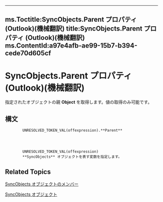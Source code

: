 

---
ms.Toctitle:SyncObjects.Parent プロパティ (Outlook)(機械翻訳)
title:SyncObjects.Parent プロパティ (Outlook)(機械翻訳)
ms.ContentId:a97e4afb-ae99-15b7-b394-cede70d605cf
---
# SyncObjects.Parent プロパティ (Outlook)(機械翻訳)




指定されたオブジェクトの親 **Object** を取得します。値の取得のみ可能です。

## 構文

            UNRESOLVED_TOKEN_VAL(offexpression).**Parent**




            UNRESOLVED_TOKEN_VAL(offexpression)
            **SyncObjects** オブジェクトを表す変数を指定します。



## Related Topics

[SyncObjects オブジェクトのメンバー](f8302d59-6a53-bd63-be46-6e7398038e09.md)

[SyncObjects オブジェクト](88e59f63-d834-b174-bbda-0af0cf2d0520.md)





